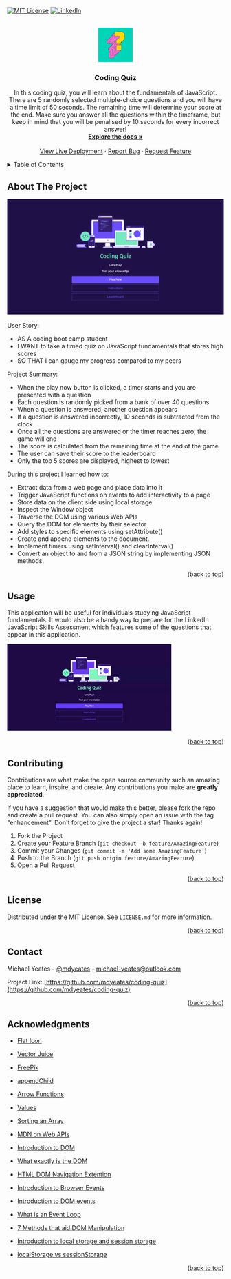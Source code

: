 [![MIT License][license-shield]][license-url]
[![LinkedIn][linkedin-shield]][linkedin-url]

<!-- PROJECT LOGO -->
<br />
<div align="center">
  <a href="https://github.com/mdyeates/coding-quiz">
    <img src="assets/images/readmelogo.jpg" alt="Logo" width="80" height="80">
  </a>

<h3 align="center">Coding Quiz</h3>

  <p align="center">
  In this coding quiz, you will learn about the fundamentals of JavaScript. There are 5 randomly selected multiple-choice questions and you will have a time limit of 50 seconds. The remaining time will determine your score at the end. Make sure you answer all the questions within the timeframe, but keep in mind that you will be penalised by 10 seconds for every incorrect answer!

<br />
<a href="https://github.com/mdyeates/coding-quiz"><strong>Explore the docs »</strong></a>
<br />
<br />
<a href="https://mdyeates.github.io/coding-quiz/">View Live Deployment</a>
·
<a href="https://github.com/mdyeates/coding-quiz/issues">Report Bug</a>
·
<a href="https://github.com/mdyeates/coding-quiz/issues">Request Feature</a>

  </p>
</div>

<!-- TABLE OF CONTENTS -->
<details>
  <summary>Table of Contents</summary>
  <ol>
    <li>
      <a href="#about-the-project">About The Project</a>
    </li>
        <li><a href="#usage">Usage</a></li>
    <li><a href="#contributing">Contributing</a></li>
    <li><a href="#license">License</a></li>
    <li><a href="#contact">Contact</a></li>
    <li><a href="#acknowledgments">Acknowledgments</a></li>
  </ol>
</details>

<!-- ABOUT THE PROJECT -->

## About The Project

[![Coding Quiz][product-screenshot]](https://mdyeates.github.io/coding-quiz/)

User Story:

- AS A coding boot camp student
- I WANT to take a timed quiz on JavaScript fundamentals that stores high scores
- SO THAT I can gauge my progress compared to my peers

Project Summary:

- When the play now button is clicked, a timer starts and you are presented with a question
- Each question is randomly picked from a bank of over 40 questions
- When a question is answered, another question appears
- If a question is answered incorrectly, 10 seconds is subtracted from the clock
- Once all the questions are answered or the timer reaches zero, the game will end
- The score is calculated from the remaining time at the end of the game
- The user can save their score to the leaderboard
- Only the top 5 scores are displayed, highest to lowest

During this project I learned how to:

- Extract data from a web page and place data into it
- Trigger JavaScript functions on events to add interactivity to a page
- Store data on the client side using local storage
- Inspect the Window object
- Traverse the DOM using various Web APIs
- Query the DOM for elements by their selector
- Add styles to specific elements using setAttribute()
- Create and append elements to the document.
- Implement timers using setInterval() and clearInterval()
- Convert an object to and from a JSON string by implementing JSON methods.

<p align="right">(<a href="#readme-top">back to top</a>)</p>

## Usage

This application will be useful for individuals studying JavaScript fundamentals. It would also be a handy way to prepare for the LinkedIn JavaScript Skills Assessment which features some of the questions that appear in this application.

![Coding Quiz](assets/images/usage.gif)

<p align="right">(<a href="#readme-top">back to top</a>)</p>

<!-- CONTRIBUTING -->

## Contributing

Contributions are what make the open source community such an amazing place to learn, inspire, and create. Any contributions you make are **greatly appreciated**.

If you have a suggestion that would make this better, please fork the repo and create a pull request. You can also simply open an issue with the tag "enhancement".
Don't forget to give the project a star! Thanks again!

1. Fork the Project
2. Create your Feature Branch (`git checkout -b feature/AmazingFeature`)
3. Commit your Changes (`git commit -m 'Add some AmazingFeature'`)
4. Push to the Branch (`git push origin feature/AmazingFeature`)
5. Open a Pull Request

<p align="right">(<a href="#readme-top">back to top</a>)</p>

<!-- LICENSE -->

## License

Distributed under the MIT License. See `LICENSE.md` for more information.

<p align="right">(<a href="#readme-top">back to top</a>)</p>

<!-- CONTACT -->

## Contact

Michael Yeates - [@mdyeates](https://twitter.com/mdyeates) - michael-yeates@outlook.com

Project Link: [https://github.com/mdyeates/coding-quiz](https://github.com/mdyeates/coding-quiz)

<p align="right">(<a href="#readme-top">back to top</a>)</p>

<!-- ACKNOWLEDGMENTS -->

## Acknowledgments

- [Flat Icon](https://www.flaticon.com/free-icon/podium_548481?related_id=548440&origin=search)
- [Vector Juice](https://www.freepik.com/author/vectorjuice)
- [FreePik](https://www.freepik.com/free-vector/question-mark-layered-3d-vector-font_18919699.htm#query=quiz&position=31&from_view=search&track=sph)
- [appendChild](https://developer.mozilla.org/en-US/docs/Web/API/Node/appendChild)
- [Arrow Functions](https://www.w3schools.com/js/js_arrow_function.asp)
- [Values](https://stackoverflow.com/questions/11563638/how-do-i-get-the-value-of-text-input-field-using-javascript)
- [Sorting an Array](https://stackoverflow.com/questions/5876424/sort-array-of-objects)
- [MDN on Web APIs](https://developer.mozilla.org/en-US/docs/Learn/JavaScript/Client-side_web_APIs/Introduction)
- [Introduction to DOM](https://www.youtube.com/watch?v=-0ZcldkGlt8)

- [What exactly is the DOM](https://bitsofco.de/what-exactly-is-the-dom/)
- [HTML DOM Navigation Extention](https://chrome.google.com/webstore/detail/html-dom-navigation/eimpgjcahblfpdgiknmbmglcafegimil/)
- [Introduction to Browser Events](https://javascript.info/introduction-browser-events)
- [Introduction to DOM events](https://www.smashingmagazine.com/2013/11/an-introduction-to-dom-events/)
- [What is an Event Loop](https://www.youtube.com/watch?v=8aGhZQkoFbQ)
- [7 Methods that aid DOM Manipulation](https://dev.to/desoga/7-javascript-methods-that-aids-dom-manipulation-kkj)
- [Introduction to local storage and session storage](https://alligator.io/js/introduction-localstorage-sessionstorage/)
- [localStorage vs sessionStorage](https://dev.to/caffiendkitten/localstorage-vs-sessionstorage-f9k)

<p align="right">(<a href="#readme-top">back to top</a>)</p>

<!-- MARKDOWN LINKS & IMAGES -->

[license-shield]: https://img.shields.io/github/license/mdyeates/coding-quiz.svg?style=for-the-badge
[license-url]: https://github.com/mdyeates/coding-quiz/blob/main/LICENSE
[linkedin-shield]: https://img.shields.io/badge/-LinkedIn-black.svg?style=for-the-badge&logo=linkedin&colorB=555
[linkedin-url]: https://linkedin.com/in/mdyeates
[product-screenshot]: assets/images/screenshot.png
